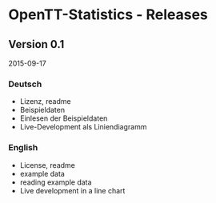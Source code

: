 # OpenTT-Statistics - Releases

## Version 0.1

2015-09-17

### Deutsch

- Lizenz, readme
- Beispieldaten
- Einlesen der Beispieldaten
- Live-Development als Liniendiagramm

### English

- License, readme
- example data
- reading example data
- Live development in a line chart


